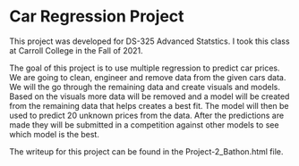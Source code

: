 # Car Regression Project

This project was developed for DS-325 Advanced Statstics. I took this class at Carroll College in the Fall of 2021.

The goal of this project is to use multiple regression to predict car prices. We are going to clean, engineer and remove data from the given cars data. We will the go through the remaining data and create visuals and models. Based on the visuals more data will be removed and a model will be created from the remaining data that helps creates a best fit. The model will then be used to predict 20 unknown prices from the data. After the predictions are made they will be submitted in a competition against other models to see which model is the best.

The writeup for this project can be found in the Project-2_Bathon.html file.
